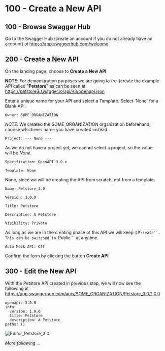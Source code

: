 # 100 - Create a New API

## 100 - Browse Swagger Hub

Go to the Swagger Hub (create an account if you do not already have an account) at https://app.swaggerhub.com/welcome

## 200 - Create a New API

On the landing page, choose to **Create a New API**

**NOTE**: For demonstration purposes we are going to (re-)create the example API called "**Petstore**" as can be seen at https://petstore3.swagger.io/api/v3/openapi.json

Enter a unique name for your API and select a Template. Select 'None' for a Blank API.

```
Owner: SOME_ORGANIZATION
```

*NOTE*: We created the SOME_ORGANIZATION organization beforehand, choose whichever name you have created instead.

```
Project: --- None ---
```

As we do not have a project yet, we cannot select a project, so the value will be *None*.

```
Specification: OpenAPI 3.0.x
```

```
Template: None
```

None, since we will be creating the API from scratch, not from a template.

```
Name: Petstore_3.0
```

```
Version: 1.0.0
```

```
Title: Petstore
```

```
Description: A Petstore
```

```
Visibility: Private
```

As long as we are in the creating phase of this API we will keep it ```Private``. This can be switched to ```Public``` at anytime.

```
Auto Mock API: Off
```

Confirm the form by clicking the button **Create API**.

## 300 - Edit the New API

With the Petstore API created in previous step, we will now see the following at https://app.swaggerhub.com/apis/SOME_ORGANIZATION/Petstore_3.0/1.0.0

```
openapi: 3.0.0
info:
  version: 1.0.0
  title: Petstore
  description: A Petstore
paths: {}  
```

![Editor_Petstore_3 0](https://user-images.githubusercontent.com/1499433/198320901-8b450435-84b2-4279-8390-0029169eedad.png)

*More following ...*
